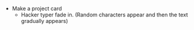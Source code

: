 * Make a project card
    * Hacker typer fade in. (Random characters appear and then the text gradually appears)